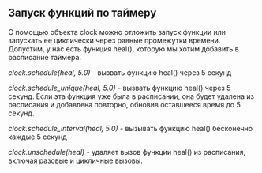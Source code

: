 ## Запуск функций по таймеру

C помощью объекта clock можно отложить запуск функции или запускать ее циклически через равные промежутки времени.
Допустим, у нас есть функция heal(), которую мы хотим добавить в расписание таймера.

_clock.schedule(heal, 5.0)_ - вызвать функцию heal() через 5 секунд


_clock.schedule_unique(heal, 5.0)_ - вызвать функцию heal() через 5 секунд. Если эта функция уже была в расписании, она будет удалена из расписания и добавлена повторно, обновив оставшееся время до 5 секунд.


_clock.schedule_interval(heal, 5.0)_ - вызывать функцию heal() бесконечно каждые 5 секунд


_clock.unschedule(heal)_ - удаляет вызов функции heal() из расписания, включая разовые и цикличные вызовы.
